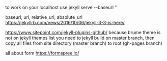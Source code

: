 to work on your localhost use jekyll serve --baseurl ''



baseurl, url, relative_url, absolute_url
https://jekyllrb.com/news/2016/10/06/jekyll-3-3-is-here/

https://www.sitepoint.com/jekyll-plugins-github/
because brume theme is not on jekyll themes list you need to
jekyll build on master branch, then copy all files from site directory (master branch) to root (gh-pages branch)

all about form
https://formspree.io/
